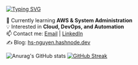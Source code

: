 [![Typing SVG](https://readme-typing-svg.demolab.com?font=Fira+Code&pause=1000&color=5EF771&width=435&lines=%23+Hi+there%2C+I'm+Sang+%F0%9F%91%8B)](https://git.io/typing-svg)

🌱 Currently learning **AWS & System Administration**  
💡 Interested in **Cloud, DevOps, and Automation**  
📫 Contact me: [Email](mailto:hs_nguyen@outlook.com) | [LinkedIn](https://linkedin.com/in/nguyen-huu-sang)  
✍ Blog: [hs-nguyen.hashnode.dev](https://hs-nguyen.hashnode.dev/)

![Anurag's GitHub stats](https://github-readme-stats.vercel.app/api?username=hs-nguyen&show_icons=true&theme=transparent&bg_color=00000000)
[![GitHub Streak](https://streak-stats.demolab.com?user=hs-nguyen&theme=github-light&hide_border=true)](https://git.io/streak-stats)

